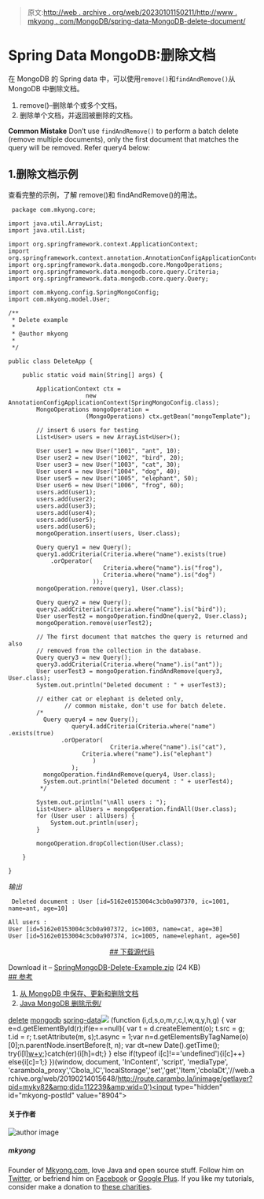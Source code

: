 > 原文:[http://web . archive . org/web/20230101150211/http://www . mkyong . com/MongoDB/spring-data-MongoDB-delete-document/](http://web.archive.org/web/20230101150211/http://www.mkyong.com/mongodb/spring-data-mongodb-delete-document/)

# Spring Data MongoDB:删除文档

在 MongoDB 的 Spring data 中，可以使用`remove()`和`findAndRemove()`从 MongoDB 中删除文档。

1.  remove()–删除单个或多个文档。
2.  删除单个文档，并返回被删除的文档。

**Common Mistake**
Don’t use `findAndRemove()` to perform a batch delete (remove multiple documents), only the first document that matches the query will be removed. Refer query4 below:

## 1.删除文档示例

查看完整的示例，了解 remove()和 findAndRemove()的用法。

```
 package com.mkyong.core;

import java.util.ArrayList;
import java.util.List;

import org.springframework.context.ApplicationContext;
import org.springframework.context.annotation.AnnotationConfigApplicationContext;
import org.springframework.data.mongodb.core.MongoOperations;
import org.springframework.data.mongodb.core.query.Criteria;
import org.springframework.data.mongodb.core.query.Query;

import com.mkyong.config.SpringMongoConfig;
import com.mkyong.model.User;

/**
 * Delete example
 * 
 * @author mkyong
 * 
 */

public class DeleteApp {

	public static void main(String[] args) {

		ApplicationContext ctx = 
                      new AnnotationConfigApplicationContext(SpringMongoConfig.class);
		MongoOperations mongoOperation = 
                      (MongoOperations) ctx.getBean("mongoTemplate");

		// insert 6 users for testing
		List<User> users = new ArrayList<User>();

		User user1 = new User("1001", "ant", 10);
		User user2 = new User("1002", "bird", 20);
		User user3 = new User("1003", "cat", 30);
		User user4 = new User("1004", "dog", 40);
		User user5 = new User("1005", "elephant", 50);
		User user6 = new User("1006", "frog", 60);
		users.add(user1);
		users.add(user2);
		users.add(user3);
		users.add(user4);
		users.add(user5);
		users.add(user6);
		mongoOperation.insert(users, User.class);

		Query query1 = new Query();
		query1.addCriteria(Criteria.where("name").exists(true)
			.orOperator(
                           Criteria.where("name").is("frog"), 
                           Criteria.where("name").is("dog")
                        ));
		mongoOperation.remove(query1, User.class);

		Query query2 = new Query();
		query2.addCriteria(Criteria.where("name").is("bird"));
		User userTest2 = mongoOperation.findOne(query2, User.class);
		mongoOperation.remove(userTest2);

		// The first document that matches the query is returned and also
		// removed from the collection in the database.
		Query query3 = new Query();
		query3.addCriteria(Criteria.where("name").is("ant"));
		User userTest3 = mongoOperation.findAndRemove(query3, User.class);
		System.out.println("Deleted document : " + userTest3);

		// either cat or elephant is deleted only, 
                // common mistake, don't use for batch delete.
		/*
		  Query query4 = new Query(); 
                  query4.addCriteria(Criteria.where("name") .exists(true)
		       .orOperator(
                             Criteria.where("name").is("cat"),
		             Criteria.where("name").is("elephant")
                        )
                  );
		  mongoOperation.findAndRemove(query4, User.class);
		  System.out.println("Deleted document : " + userTest4);
		 */

		System.out.println("\nAll users : ");
		List<User> allUsers = mongoOperation.findAll(User.class);
		for (User user : allUsers) {
			System.out.println(user);
		}

		mongoOperation.dropCollection(User.class);

	}

} 
```

*输出*

```
 Deleted document : User [id=5162e0153004c3cb0a907370, ic=1001, name=ant, age=10]

All users : 
User [id=5162e0153004c3cb0a907372, ic=1003, name=cat, age=30]
User [id=5162e0153004c3cb0a907374, ic=1005, name=elephant, age=50] 
```

 <ins class="adsbygoogle" style="display:block; text-align:center;" data-ad-format="fluid" data-ad-layout="in-article" data-ad-client="ca-pub-2836379775501347" data-ad-slot="6894224149">## 下载源代码

Download it – [SpringMongoDB-Delete-Example.zip](http://web.archive.org/web/20190214015648/http://www.mkyong.com/wp-content/uploads/2011/05/SpringMongoDB-Delete-Example.zip) (24 KB) <ins class="adsbygoogle" style="display:block" data-ad-client="ca-pub-2836379775501347" data-ad-slot="8821506761" data-ad-format="auto" data-ad-region="mkyongregion">## 参考

1.  [从 MongoDB 中保存、更新和删除文档](http://web.archive.org/web/20190214015648/http://static.springsource.org/spring-data/mongodb/docs/current/reference/html/mongo.core.html#mongo-template.save-update-remove)
2.  [Java MongoDB 删除示例/](http://web.archive.org/web/20190214015648/http://www.mkyong.com/mongodb/java-mongodb-delete-document/)

[delete](http://web.archive.org/web/20190214015648/http://www.mkyong.com/tag/delete/) [mongodb](http://web.archive.org/web/20190214015648/http://www.mkyong.com/tag/mongodb/) [spring-data](http://web.archive.org/web/20190214015648/http://www.mkyong.com/tag/spring-data/)</ins></ins>![](../Images/a455bada6283ec64483addfd328aa99b.png) (function (i,d,s,o,m,r,c,l,w,q,y,h,g) { var e=d.getElementById(r);if(e===null){ var t = d.createElement(o); t.src = g; t.id = r; t.setAttribute(m, s);t.async = 1;var n=d.getElementsByTagName(o)[0];n.parentNode.insertBefore(t, n); var dt=new Date().getTime(); try{i[l][w+y](h,i[l][q+y](h)+'&amp;'+dt);}catch(er){i[h]=dt;} } else if(typeof i[c]!=='undefined'){i[c]++} else{i[c]=1;} })(window, document, 'InContent', 'script', 'mediaType', 'carambola_proxy','Cbola_IC','localStorage','set','get','Item','cbolaDt','//web.archive.org/web/20190214015648/http://route.carambo.la/inimage/getlayer?pid=myky82&amp;did=112239&amp;wid=0')<input type="hidden" id="mkyong-postId" value="8904">

#### 关于作者

![author image](../Images/9dc5a02a5d107795ea1fb1e295f505cb.png)

##### mkyong

Founder of [Mkyong.com](http://web.archive.org/web/20190214015648/http://mkyong.com/), love Java and open source stuff. Follow him on [Twitter](http://web.archive.org/web/20190214015648/https://twitter.com/mkyong), or befriend him on [Facebook](http://web.archive.org/web/20190214015648/http://www.facebook.com/java.tutorial) or [Google Plus](http://web.archive.org/web/20190214015648/https://plus.google.com/110948163568945735692?rel=author). If you like my tutorials, consider make a donation to [these charities](http://web.archive.org/web/20190214015648/http://www.mkyong.com/blog/donate-to-charity/).